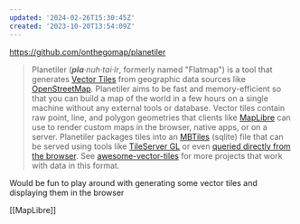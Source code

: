 ```yaml
---
updated: '2024-02-26T15:30:45Z'
created: '2023-10-20T13:54:09Z'
---
```

https://github.com/onthegomap/planetiler

> Planetiler (_**pla**·nuh·tai·lr_, formerly named "Flatmap") is a tool that generates [Vector Tiles](https://github.com/mapbox/vector-tile-spec/tree/master/2.1) from geographic data sources like [OpenStreetMap](https://www.openstreetmap.org/). Planetiler aims to be fast and memory-efficient so that you can build a map of the world in a few hours on a single machine without any external tools or database.
> Vector tiles contain raw point, line, and polygon geometries that clients like [MapLibre](https://github.com/maplibre) can use to render custom maps in the browser, native apps, or on a server. Planetiler packages tiles into an [MBTiles](https://github.com/mapbox/mbtiles-spec/blob/master/1.3/spec.md) (sqlite) file that can be served using tools like [TileServer GL](https://github.com/maptiler/tileserver-gl) or even [queried directly from the browser](https://github.com/phiresky/sql.js-httpvfs). See [awesome-vector-tiles](https://github.com/mapbox/awesome-vector-tiles) for more projects that work with data in this format.

Would be fun to play around with generating some vector tiles and displaying them in the browser

[[MapLibre]]
